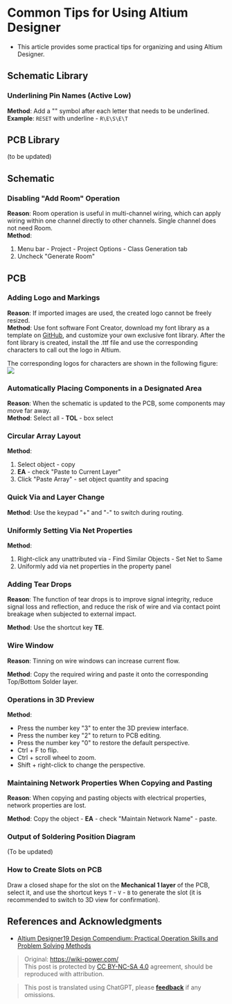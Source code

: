 # Common Tips for Using Altium Designer

- This article provides some practical tips for organizing and using Altium Designer.

## Schematic Library

### Underlining Pin Names (Active Low)

**Method**: Add a "\" symbol after each letter that needs to be underlined.  
**Example**: `RESET` with underline - `R\E\S\E\T`

## PCB Library

(to be updated)

## Schematic

### Disabling "Add Room" Operation

**Reason**: Room operation is useful in multi-channel wiring, which can apply wiring within one channel directly to other channels. Single channel does not need Room.  
**Method**:

1. Menu bar - Project - Project Options - Class Generation tab
2. Uncheck "Generate Room"

## PCB

### Adding Logo and Markings

**Reason**: If imported images are used, the created logo cannot be freely resized.  
**Method**: Use font software Font Creator, download my font library as a template on [GitHub](https://github.com/linyuxuanlin/Modularity_of_Functional_Circuit/tree/master/%E4%B8%93%E7%94%A8%E5%AD%97%E4%BD%93), and customize your own exclusive font library. After the font library is created, install the .ttf file and use the corresponding characters to call out the logo in Altium.

The corresponding logos for characters are shown in the following figure:  
![](https://f004.backblazeb2.com/file/wiki-media/img/20200207200606.png)

### Automatically Placing Components in a Designated Area

**Reason**: When the schematic is updated to the PCB, some components may move far away.  
**Method**: Select all - **TOL** - box select

### Circular Array Layout

**Method**:

1. Select object - copy
2. **EA** - check "Paste to Current Layer"
3. Click "Paste Array" - set object quantity and spacing

### Quick Via and Layer Change

**Method**: Use the keypad "+" and "-" to switch during routing.

### Uniformly Setting Via Net Properties

**Method**:

1. Right-click any unattributed via - Find Similar Objects - Set Net to Same
2. Uniformly add via net properties in the property panel

### Adding Tear Drops

**Reason**: The function of tear drops is to improve signal integrity, reduce signal loss and reflection, and reduce the risk of wire and via contact point breakage when subjected to external impact.

**Method**: Use the shortcut key **TE**.

### Wire Window

**Reason**: Tinning on wire windows can increase current flow.

**Method**: Copy the required wiring and paste it onto the corresponding Top/Bottom Solder layer.

### Operations in 3D Preview

**Method**:

- Press the number key "3" to enter the 3D preview interface.
- Press the number key "2" to return to PCB editing.
- Press the number key "0" to restore the default perspective.
- Ctrl + F to flip.
- Ctrl + scroll wheel to zoom.
- Shift + right-click to change the perspective.

### Maintaining Network Properties When Copying and Pasting

**Reason**: When copying and pasting objects with electrical properties, network properties are lost.

**Method**: Copy the object - **EA** - check "Maintain Network Name" - paste.

### Output of Soldering Position Diagram

(To be updated)

### How to Create Slots on PCB

Draw a closed shape for the slot on the **Mechanical 1 layer** of the PCB, select it, and use the shortcut keys `T` - `V` - `B` to generate the slot (it is recommended to switch to 3D view for confirmation).

## References and Acknowledgments

- [Altium Designer19 Design Compendium: Practical Operation Skills and Problem Solving Methods](https://item.jd.com/12756518.html)

> Original: <https://wiki-power.com/>  
> This post is protected by [CC BY-NC-SA 4.0](https://creativecommons.org/licenses/by/4.0/deed.en) agreement, should be reproduced with attribution.

> This post is translated using ChatGPT, please [**feedback**](https://github.com/linyuxuanlin/Wiki_MkDocs/issues/new) if any omissions.